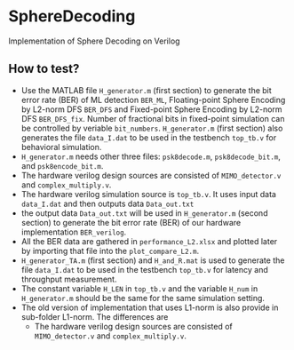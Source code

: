 # SphereDecoding

Implementation of Sphere Decoding on Verilog

## How to test?

- Use the MATLAB file `H_generator.m` (first section) to generate the bit error rate (BER) of ML detection `BER_ML`, Floating-point Sphere Encoding by L2-norm DFS `BER_DFS` and Fixed-point Sphere Encoding by L2-norm DFS `BER_DFS_fix`. Number of fractional bits in fixed-point simulation can be controlled by veriable `bit_numbers`. `H_generator.m` (first section) also generates the file `data_I.dat` to be used in the testbench `top_tb.v` for behavioral simulation.
- `H_generator.m` needs other three files: `psk8decode.m`, `psk8decode_bit.m`, and `psk8encode_bit.m`.
- The hardware verilog design sources are consisted of `MIMO_detector.v` and `complex_multiply.v`. 
- The hardware verilog simulation source is `top_tb.v`. It uses input data `data_I.dat` and then outputs data `Data_out.txt`
- the output data `Data_out.txt` will be used in `H_generator.m` (second section) to generate the bit error rate (BER) of our hardware implementation `BER_verilog`.
- All the BER data are gathered in `performance_L2.xlsx` and plotted later by importing that file into the `plot_compare_L2.m`.
- `H_generator_TA.m` (first section) and `H_and_R.mat` is used to generate the file `data_I.dat` to be used in the testbench `top_tb.v` for latency and throughput measurement.
- The constant variable `H_LEN` in `top_tb.v` and the variable `H_num` in `H_generator.m` should be the same for the same simulation setting.
- The old version of implementation that uses L1-norm is also provide in sub-folder L1-norm. The differences are
  - The hardware verilog design sources are consisted of `MIMO_detector.v` and `complex_multiply.v`. 



